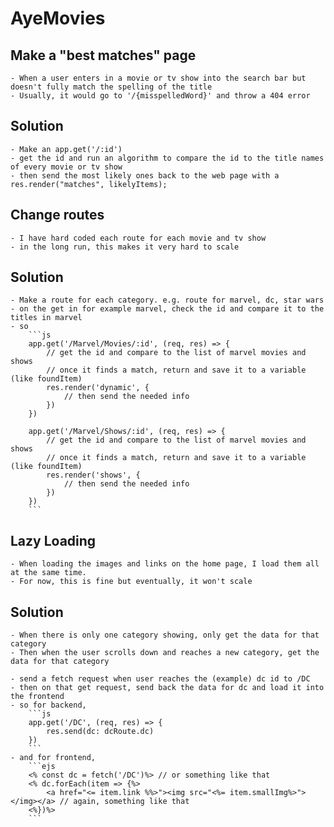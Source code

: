 # AyeMovies

## Make a "best matches" page
    - When a user enters in a movie or tv show into the search bar but doesn't fully match the spelling of the title
    - Usually, it would go to '/{misspelledWord}' and throw a 404 error

## Solution
    - Make an app.get('/:id')
    - get the id and run an algorithm to compare the id to the title names of every movie or tv show
    - then send the most likely ones back to the web page with a res.render("matches", likelyItems);


## Change routes
    - I have hard coded each route for each movie and tv show
    - in the long run, this makes it very hard to scale

## Solution
    - Make a route for each category. e.g. route for marvel, dc, star wars
    - on the get in for example marvel, check the id and compare it to the titles in marvel
    - so 
        ```js
        app.get('/Marvel/Movies/:id', (req, res) => {
            // get the id and compare to the list of marvel movies and shows
            // once it finds a match, return and save it to a variable (like foundItem)
            res.render('dynamic', {
                // then send the needed info
            })
        })

        app.get('/Marvel/Shows/:id', (req, res) => {
            // get the id and compare to the list of marvel movies and shows
            // once it finds a match, return and save it to a variable (like foundItem)
            res.render('shows', {
                // then send the needed info
            })
        })
        ```


## Lazy Loading
    - When loading the images and links on the home page, I load them all at the same time.
    - For now, this is fine but eventually, it won't scale

## Solution
    - When there is only one category showing, only get the data for that category
    - Then when the user scrolls down and reaches a new category, get the data for that category

    - send a fetch request when user reaches the (example) dc id to /DC
    - then on that get request, send back the data for dc and load it into the frontend
    - so for backend,
        ```js
        app.get('/DC', (req, res) => {
            res.send(dc: dcRoute.dc)
        })
        ```
    - and for frontend,
        ```ejs
        <% const dc = fetch('/DC')%> // or something like that
        <% dc.forEach(item => {%>
            <a href="<= item.link %%>"><img src="<%= item.smallImg%>"></img></a> // again, something like that
        <%})%>
        ```